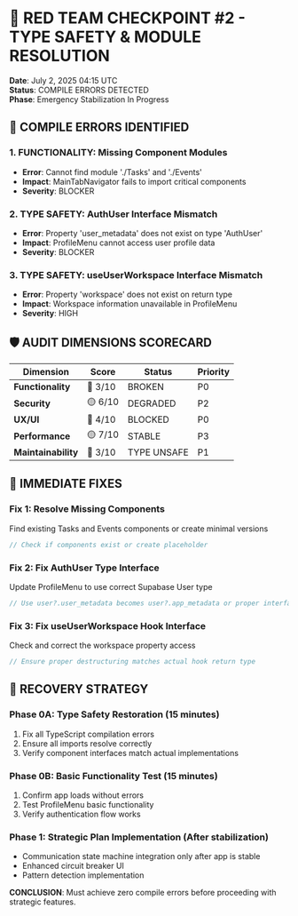 # 🚨 RED TEAM CHECKPOINT #2 - TYPE SAFETY & MODULE RESOLUTION

**Date**: July 2, 2025 04:15 UTC  
**Status**: COMPILE ERRORS DETECTED  
**Phase**: Emergency Stabilization In Progress

## 🔴 COMPILE ERRORS IDENTIFIED

### 1. **FUNCTIONALITY**: Missing Component Modules
- **Error**: Cannot find module './Tasks' and './Events'
- **Impact**: MainTabNavigator fails to import critical components
- **Severity**: BLOCKER

### 2. **TYPE SAFETY**: AuthUser Interface Mismatch
- **Error**: Property 'user_metadata' does not exist on type 'AuthUser'
- **Impact**: ProfileMenu cannot access user profile data
- **Severity**: BLOCKER

### 3. **TYPE SAFETY**: useUserWorkspace Interface Mismatch
- **Error**: Property 'workspace' does not exist on return type
- **Impact**: Workspace information unavailable in ProfileMenu
- **Severity**: HIGH

## 🛡️ AUDIT DIMENSIONS SCORECARD

| Dimension | Score | Status | Priority |
|-----------|-------|--------|----------|
| **Functionality** | 🔴 3/10 | BROKEN | P0 |
| **Security** | 🟡 6/10 | DEGRADED | P2 |
| **UX/UI** | 🔴 4/10 | BLOCKED | P0 |
| **Performance** | 🟡 7/10 | STABLE | P3 |
| **Maintainability** | 🔴 3/10 | TYPE UNSAFE | P1 |

## 🔧 IMMEDIATE FIXES

### Fix 1: Resolve Missing Components
Find existing Tasks and Events components or create minimal versions
```typescript
// Check if components exist or create placeholder
```

### Fix 2: Fix AuthUser Type Interface
Update ProfileMenu to use correct Supabase User type
```typescript
// Use user?.user_metadata becomes user?.app_metadata or proper interface
```

### Fix 3: Fix useUserWorkspace Hook Interface
Check and correct the workspace property access
```typescript
// Ensure proper destructuring matches actual hook return type
```

## 🎯 RECOVERY STRATEGY

### Phase 0A: Type Safety Restoration (15 minutes)
1. Fix all TypeScript compilation errors
2. Ensure all imports resolve correctly
3. Verify component interfaces match actual implementations

### Phase 0B: Basic Functionality Test (15 minutes)
1. Confirm app loads without errors
2. Test ProfileMenu basic functionality
3. Verify authentication flow works

### Phase 1: Strategic Plan Implementation (After stabilization)
- Communication state machine integration only after app is stable
- Enhanced circuit breaker UI
- Pattern detection implementation

**CONCLUSION**: Must achieve zero compile errors before proceeding with strategic features.
